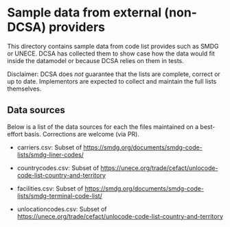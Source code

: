 Sample data from external (non-DCSA) providers
==============================================

This directory contains sample data from code list provides such as
SMDG or UNECE. DCSA has collected them to show case how the data would
fit inside the datamodel or because DCSA relies on them in tests.


Disclaimer: DCSA does *not* guarantee that the lists are complete,
correct or up to date.  Implementors are expected to collect and
maintain the full lists themselves.


Data sources
------------

Below is a list of the data sources for each the files maintained on a
best-effort basis.  Corrections are welcome (via PR).

 * carriers.csv: Subset of https://smdg.org/documents/smdg-code-lists/smdg-liner-codes/

 * countrycodes.csv: Subset of https://unece.org/trade/cefact/unlocode-code-list-country-and-territory

 * facilities.csv: Subset of https://smdg.org/documents/smdg-code-lists/smdg-terminal-code-list/

 * unlocationcodes.csv: Subset of https://unece.org/trade/cefact/unlocode-code-list-country-and-territory
